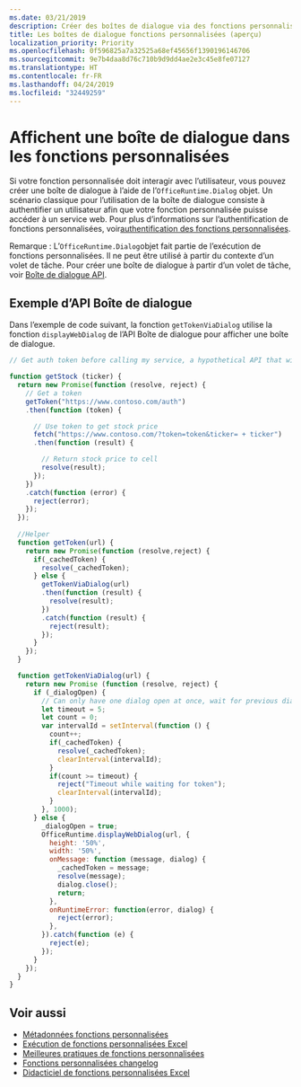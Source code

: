 ```yaml
---
ms.date: 03/21/2019
description: Créer des boîtes de dialogue via des fonctions personnalisées dans Excel à l’aide de JavaScript.
title: Les boîtes de dialogue fonctions personnalisées (aperçu)
localization_priority: Priority
ms.openlocfilehash: 0f596825a7a32525a68ef45656f1390196146706
ms.sourcegitcommit: 9e7b4daa8d76c710b9d9dd4ae2e3c45e8fe07127
ms.translationtype: HT
ms.contentlocale: fr-FR
ms.lasthandoff: 04/24/2019
ms.locfileid: "32449259"
---
```

# <a name="display-a-dialog-box-in-custom-functions"></a>Affichent une boîte de dialogue dans les fonctions personnalisées

Si votre fonction personnalisée doit interagir avec l’utilisateur, vous pouvez créer une boîte de dialogue à l’aide de l’`OfficeRuntime.Dialog` objet. Un scénario classique pour l’utilisation de la boîte de dialogue consiste à authentifier un utilisateur afin que votre fonction personnalisée puisse accéder à un service web. Pour plus d’informations sur l’authentification de fonctions personnalisées, voir[authentification des fonctions personnalisées](./custom-functions-authentication.md).

Remarque : L’`OfficeRuntime.Dialog`objet fait partie de l’exécution de fonctions personnalisées. Il ne peut être utilisé à partir du contexte d’un volet de tâche. Pour créer une boîte de dialogue à partir d’un volet de tâche, voir [Boîte de dialogue API](/office/dev/add-ins/develop/dialog-api-in-office-add-ins).

## <a name="dialog-api-example"></a>Exemple d’API Boîte de dialogue

Dans l’exemple de code suivant, la fonction `getTokenViaDialog` utilise la fonction `displayWebDialog` de l’API Boîte de dialogue pour afficher une boîte de dialogue.

```js
// Get auth token before calling my service, a hypothetical API that will deliver a stock price based on stock ticker string, such as "MSFT"

function getStock (ticker) {
  return new Promise(function (resolve, reject) {
    // Get a token
    getToken("https://www.contoso.com/auth")
    .then(function (token) {

      // Use token to get stock price
      fetch("https://www.contoso.com/?token=token&ticker= + ticker")
      .then(function (result) {

        // Return stock price to cell
        resolve(result);
      });
    })
    .catch(function (error) {
      reject(error);
    });
  });
  
  //Helper
  function getToken(url) {
    return new Promise(function (resolve,reject) {
      if(_cachedToken) {
        resolve(_cachedToken);
      } else {
        getTokenViaDialog(url)
        .then(function (result) {
          resolve(result);
        })
        .catch(function (result) {
          reject(result);
        });
      }
    });
  }

  function getTokenViaDialog(url) {
    return new Promise (function (resolve, reject) {
      if (_dialogOpen) {
        // Can only have one dialog open at once, wait for previous dialog's token
        let timeout = 5;
        let count = 0;
        var intervalId = setInterval(function () {
          count++;
          if(_cachedToken) {
            resolve(_cachedToken);
            clearInterval(intervalId);
          }
          if(count >= timeout) {
            reject("Timeout while waiting for token");
            clearInterval(intervalId);
          }
        }, 1000);
      } else {
        _dialogOpen = true;
        OfficeRuntime.displayWebDialog(url, {
          height: '50%',
          width: '50%',
          onMessage: function (message, dialog) {
            _cachedToken = message;
            resolve(message);
            dialog.close();
            return;
          },
          onRuntimeError: function(error, dialog) {
            reject(error);
          },
        }).catch(function (e) {
          reject(e);
        });
      }
    });
  }
}
```

## <a name="see-also"></a>Voir aussi

* [Métadonnées fonctions personnalisées](custom-functions-json.md)
* [Exécution de fonctions personnalisées Excel](custom-functions-runtime.md)
* [Meilleures pratiques de fonctions personnalisées](custom-functions-best-practices.md)
* [Fonctions personnalisées changelog](custom-functions-changelog.md)
* [Didacticiel de fonctions personnalisées Excel](../tutorials/excel-tutorial-create-custom-functions.md)
